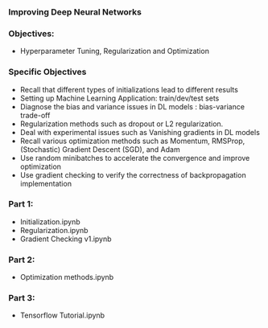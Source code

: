 ### Improving Deep Neural Networks 
### Objectives: 
- Hyperparameter Tuning, Regularization and Optimization
### Specific Objectives
  - Recall that different types of initializations lead to different results
  - Setting up Machine Learning Application: train/dev/test sets
  - Diagnose the bias and variance issues in DL models : bias-variance trade-off
  - Regularization methods such as dropout or L2 regularization.
  - Deal with experimental issues such as Vanishing gradients in DL models
  - Recall various optimization methods such as Momentum, RMSProp,(Stochastic) Gradient Descent (SGD), and Adam
  - Use random minibatches to accelerate the convergence and improve optimization
  - Use gradient checking to verify the correctness of backpropagation implementation
### Part 1:
 - Initialization.ipynb
 - Regularization.ipynb
 - Gradient Checking v1.ipynb
 
 ### Part 2:
  - Optimization methods.ipynb
 
 ### Part 3:
  - Tensorflow Tutorial.ipynb
